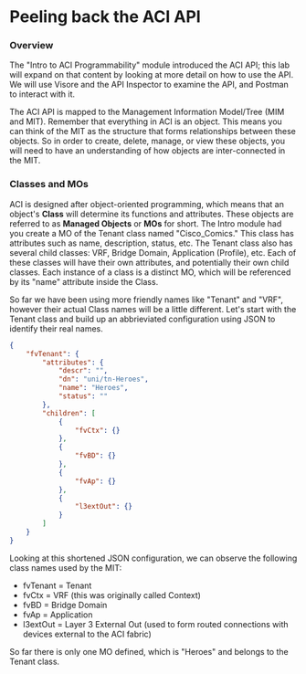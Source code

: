 # Peeling back the ACI API

### Overview
The "Intro to ACI Programmability" module introduced the ACI API; this lab will expand on that content by looking at more detail on how to use the API. We will use Visore and the API Inspector to examine the API, and Postman to interact with it.

The ACI API is mapped to the Management Information Model/Tree (MIM and MIT). Remember that everything in ACI is an object.  This means you can think of the MIT as the structure that forms relationships between these objects. So in order to create, delete, manage, or view these objects, you will need to have an understanding of how objects are inter-connected in the MIT.

### Classes and MOs
ACI is designed after object-oriented programming, which means that an object's **Class** will determine its functions and attributes. These objects are referred to as **Managed Objects** or **MOs** for short. The Intro module had you create a MO of the Tenant class named "Cisco_Comics." This class has attributes such as name, description, status, etc. The Tenant class also has several child classes: VRF, Bridge Domain, Application (Profile), etc. Each of 
these classes will have their own attributes, and potentially their own child classes. Each instance of a class is a distinct MO, which will be referenced by its "name" attribute inside the Class. 

So far we have been using more friendly names like "Tenant" and "VRF", however their actual Class names will be a little different. Let's start with the Tenant class and build up an abbrieviated configuration using JSON to identify their real names.
```json
{
    "fvTenant": {
        "attributes": {
            "descr": "",
            "dn": "uni/tn-Heroes",
            "name": "Heroes",
            "status": ""
        },
        "children": [
            {
                "fvCtx": {}
            },
            {
                "fvBD": {}
            },
            {
                "fvAp": {}
            },
            {
                "l3extOut": {}
            }
        ]
    }
}
```

Looking at this shortened JSON configuration, we can observe the following class names used by the MIT:

*  fvTenant = Tenant
*  fvCtx = VRF (this was originally called Context)
*  fvBD = Bridge Domain
*  fvAp = Application
*  l3extOut = Layer 3 External Out (used to form routed connections with devices external to the ACI fabric)

So far there is only one MO defined, which is "Heroes" and belongs to the Tenant class.